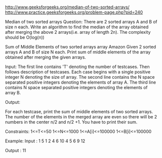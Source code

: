 http://www.geeksforgeeks.org/median-of-two-sorted-arrays/
http://www.practice.geeksforgeeks.org/problem-page.php?pid=240

Median of two sorted arrays
Question: There are 2 sorted arrays A and B of size n each. Write an algorithm to find the median of the array obtained after merging the above 2 arrays(i.e. array of length 2n). The complexity should be O(log(n))

Sum of Middle Elements of two sorted arrays
array      Amazon
Given 2 sorted arrays A and B of size N each. Print sum of middle elements of the array obtained after merging the given arrays.

Input:
The first line contains 'T' denoting the number of testcases. Then follows description of testcases.
Each case begins with a single positive integer N denoting the size of array.
The second line contains the N space separated positive integers denoting the elements of array A.
The third line contains N space separated positive integers denoting the elements of array B.
 

Output:

For each testcase, print the sum of middle elements of two sorted arrays. The number of the elements in the merged array are even so there will be 2 numbers in the center n/2 and n/2 +1. You have to print their sum. 


Constraints:
 1<=T<=50
 1<=N<=1000
 1<=A[i]<=100000
 1<=B[i]<=100000


Example:
Input :
1
5
1 2 4 6 10
4 5 6 9 12
 
Output : 
11

